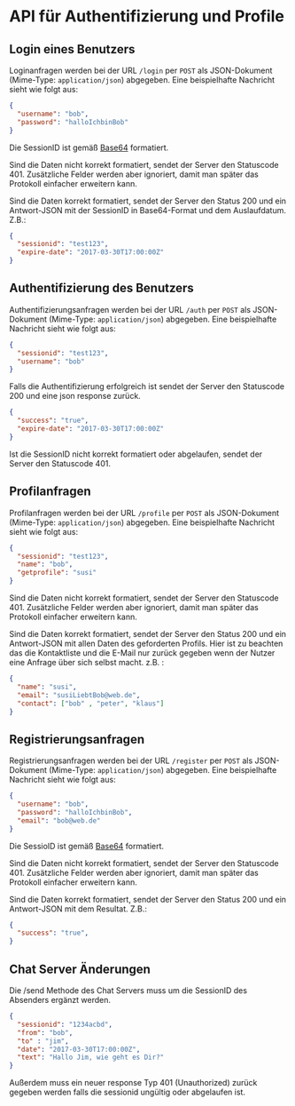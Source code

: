 # API für Authentifizierung und Profile

  ## Login eines Benutzers
  
  Loginanfragen werden bei der URL `/login` per `POST` als JSON-Dokument (Mime-Type: `application/json`) abgegeben. 
  Eine beispielhafte Nachricht sieht wie folgt aus:

```json
{
  "username": "bob",
  "password": "halloIchbinBob"
}
```
Die SessionID ist gemäß [Base64](https://de.wikipedia.org/wiki/Base64) formatiert.

Sind die Daten nicht korrekt formatiert, sendet der Server den Statuscode 401. Zusätzliche Felder werden aber ignoriert, damit man später das Protokoll einfacher erweitern kann.

Sind die Daten korrekt formatiert, sendet der Server den Status 200 und ein Antwort-JSON mit der SessionID in Base64-Format und dem Auslaufdatum. Z.B.:

```json
{
  "sessionid": "test123",
  "expire-date": "2017-03-30T17:00:00Z"
}
```
  ## Authentifizierung des Benutzers
  
  Authentifizierungsanfragen werden bei der URL `/auth` per `POST` als JSON-Dokument (Mime-Type: `application/json`) abgegeben. 
  Eine beispielhafte Nachricht sieht wie folgt aus:

```json
{
  "sessionid": "test123",
  "username": "bob"
}
```
Falls die Authentifizierung erfolgreich ist sendet der Server den Statuscode 200 und eine json response zurück.

```json
{
  "success": "true",
  "expire-date": "2017-03-30T17:00:00Z"
}
```
Ist die SessionID nicht korrekt formatiert oder abgelaufen, sendet der Server den Statuscode 401. 

## Profilanfragen
  
  Profilanfragen werden bei der URL `/profile` per `POST` als JSON-Dokument (Mime-Type: `application/json`) abgegeben. 
  Eine beispielhafte Nachricht sieht wie folgt aus:

```json
{
  "sessionid": "test123",
  "name": "bob",
  "getprofile": "susi"
}
```

Sind die Daten nicht korrekt formatiert, sendet der Server den Statuscode 401. Zusätzliche Felder werden aber ignoriert, damit man später das Protokoll einfacher erweitern kann.

Sind die Daten korrekt formatiert, sendet der Server den Status 200 und ein Antwort-JSON mit allen Daten des geforderten Profils.
Hier ist zu beachten das die Kontaktliste und die E-Mail nur zurück gegeben wenn der Nutzer eine Anfrage über sich selbst macht. z.B. :

```json
{
  "name": "susi",
  "email": "susiLiebtBob@web.de",
  "contact": ["bob" , "peter", "klaus"]
}
```

## Registrierungsanfragen
  
 Registrierungsanfragen werden bei der URL `/register` per `POST` als JSON-Dokument (Mime-Type: `application/json`) abgegeben. 
  Eine beispielhafte Nachricht sieht wie folgt aus:

```json
{
  "username": "bob",
  "password": "halloIchbinBob",
  "email": "bob@web.de"
}
```
Die SessioID ist gemäß [Base64](https://de.wikipedia.org/wiki/Base64) formatiert.

Sind die Daten nicht korrekt formatiert, sendet der Server den Statuscode 401. Zusätzliche Felder werden aber ignoriert, damit man später das Protokoll einfacher erweitern kann.

Sind die Daten korrekt formatiert, sendet der Server den Status 200 und ein Antwort-JSON mit dem Resultat. Z.B.:

```json
{
  "success": "true",
}
```

## Chat Server Änderungen

Die /send Methode des Chat Servers muss um die SessionID des Absenders ergänzt werden.

```json
{
  "sessionid": "1234acbd",
  "from": "bob",
  "to" : "jim",
  "date": "2017-03-30T17:00:00Z",
  "text": "Hallo Jim, wie geht es Dir?"  
}
```

Außerdem muss ein neuer response Typ 401 (Unauthorized) zurück gegeben werden falls die sessionid ungültig oder abgelaufen ist.

